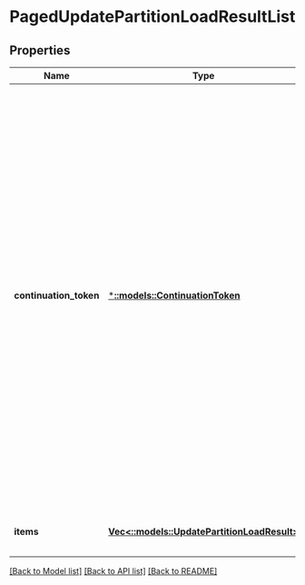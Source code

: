 # PagedUpdatePartitionLoadResultList

## Properties
Name | Type | Description | Notes
------------ | ------------- | ------------- | -------------
**continuation_token** | [***::models::ContinuationToken**](ContinuationToken.md) | The continuation token parameter is used to obtain next set of results. The continuation token is included in the response of the API when the results from the system do not fit in a single response. When this value is passed to the next API call, the API returns next set of results. If there are no further results, then the continuation token is not included in the response. | [optional] [default to null]
**items** | [**Vec<::models::UpdatePartitionLoadResult>**](UpdatePartitionLoadResult.md) | List of partition load update information. | [optional] [default to null]

[[Back to Model list]](../README.md#documentation-for-models) [[Back to API list]](../README.md#documentation-for-api-endpoints) [[Back to README]](../README.md)


